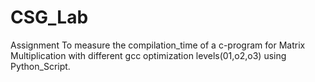 # CSG_Lab
Assignment
To measure the compilation_time of a c-program for Matrix Multiplication with different gcc optimization levels(01,o2,o3) using Python_Script. 
